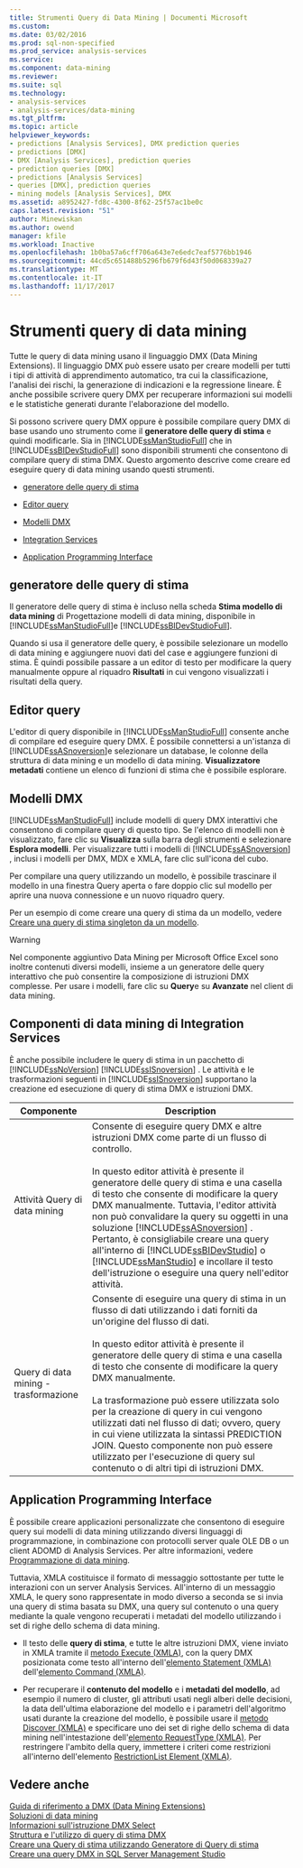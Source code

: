 ```yaml
---
title: Strumenti Query di Data Mining | Documenti Microsoft
ms.custom: 
ms.date: 03/02/2016
ms.prod: sql-non-specified
ms.prod_service: analysis-services
ms.service: 
ms.component: data-mining
ms.reviewer: 
ms.suite: sql
ms.technology:
- analysis-services
- analysis-services/data-mining
ms.tgt_pltfrm: 
ms.topic: article
helpviewer_keywords:
- predictions [Analysis Services], DMX prediction queries
- predictions [DMX]
- DMX [Analysis Services], prediction queries
- prediction queries [DMX]
- predictions [Analysis Services]
- queries [DMX], prediction queries
- mining models [Analysis Services], DMX
ms.assetid: a8952427-fd8c-4300-8f62-25f57ac1be0c
caps.latest.revision: "51"
author: Minewiskan
ms.author: owend
manager: kfile
ms.workload: Inactive
ms.openlocfilehash: 1b0ba57a6cff706a643e7e6edc7eaf5776bb1946
ms.sourcegitcommit: 44cd5c651488b5296fb679f6d43f50d068339a27
ms.translationtype: MT
ms.contentlocale: it-IT
ms.lasthandoff: 11/17/2017
---
```

# <a name="data-mining-query-tools"></a>Strumenti query di data mining
  Tutte le query di data mining usano il linguaggio DMX (Data Mining Extensions). Il linguaggio DMX può essere usato per creare modelli per tutti i tipi di attività di apprendimento automatico, tra cui la classificazione, l'analisi dei rischi, la generazione di indicazioni e la regressione lineare. È anche possibile scrivere query DMX per recuperare informazioni sui modelli e le statistiche generati durante l'elaborazione del modello.  
  
 Si possono scrivere query DMX oppure è possibile compilare query DMX di base usando uno strumento come il **generatore delle query di stima** e quindi modificarle. Sia in [!INCLUDE[ssManStudioFull](../../includes/ssmanstudiofull-md.md)] che in [!INCLUDE[ssBIDevStudioFull](../../includes/ssbidevstudiofull-md.md)] sono disponibili strumenti che consentono di compilare query di stima DMX. Questo argomento descrive come creare ed eseguire query di data mining usando questi strumenti.  
  
-   [generatore delle query di stima](#bkmk_Builder)  
  
-   [Editor query](#bkmk_QueryEditor)  
  
-   [Modelli DMX](#bkmk_Templates)  
  
-   [Integration Services](#bkmk_SSIS)  
  
-   [Application Programming Interface](#bkmk_API)  
  
##  <a name="bkmk_Builder"></a> generatore delle query di stima  
 Il generatore delle query di stima è incluso nella scheda **Stima modello di data mining** di Progettazione modelli di data mining, disponibile in [!INCLUDE[ssManStudioFull](../../includes/ssmanstudiofull-md.md)]e [!INCLUDE[ssBIDevStudioFull](../../includes/ssbidevstudiofull-md.md)].  
  
 Quando si usa il generatore delle query, è possibile selezionare un modello di data mining e aggiungere nuovi dati del case e aggiungere funzioni di stima. È quindi possibile passare a un editor di testo per modificare la query manualmente oppure al riquadro **Risultati** in cui vengono visualizzati i risultati della query.  
  
##  <a name="bkmk_QueryEditor"></a> Editor query  
 L'editor di query disponibile in [!INCLUDE[ssManStudioFull](../../includes/ssmanstudiofull-md.md)] consente anche di compilare ed eseguire query DMX. È possibile connettersi a un'istanza di [!INCLUDE[ssASnoversion](../../includes/ssasnoversion-md.md)]e selezionare un database, le colonne della struttura di data mining e un modello di data mining. **Visualizzatore metadati** contiene un elenco di funzioni di stima che è possibile esplorare.  
  
##  <a name="bkmk_Templates"></a> Modelli DMX  
 [!INCLUDE[ssManStudioFull](../../includes/ssmanstudiofull-md.md)] include modelli di query DMX interattivi che consentono di compilare query di questo tipo. Se l'elenco di modelli non è visualizzato, fare clic su **Visualizza** sulla barra degli strumenti e selezionare **Esplora modelli**. Per visualizzare tutti i modelli di [!INCLUDE[ssASnoversion](../../includes/ssasnoversion-md.md)] , inclusi i modelli per DMX, MDX e XMLA, fare clic sull'icona del cubo.  
  
 Per compilare una query utilizzando un modello, è possibile trascinare il modello in una finestra Query aperta o fare doppio clic sul modello per aprire una nuova connessione e un nuovo riquadro query.  
  
 Per un esempio di come creare una query di stima da un modello, vedere [Creare una query di stima singleton da un modello](../../analysis-services/data-mining/create-a-singleton-prediction-query-from-a-template.md).  
  
> [!WARNING]  
>  Nel componente aggiuntivo Data Mining per Microsoft Office Excel sono inoltre contenuti diversi modelli, insieme a un generatore delle query interattivo che può consentire la composizione di istruzioni DMX complesse. Per usare i modelli, fare clic su **Query**e su **Avanzate** nel client di data mining.  
  
##  <a name="bkmk_SSIS"></a> Componenti di data mining di Integration Services  
 È anche possibile includere le query di stima in un pacchetto di [!INCLUDE[ssNoVersion](../../includes/ssnoversion-md.md)] [!INCLUDE[ssISnoversion](../../includes/ssisnoversion-md.md)] . Le attività e le trasformazioni seguenti in [!INCLUDE[ssISnoversion](../../includes/ssisnoversion-md.md)] supportano la creazione ed esecuzione di query di stima DMX e istruzioni DMX.  
  
|Componente|Description|  
|---------------|-----------------|  
|Attività Query di data mining|Consente di eseguire query DMX e altre istruzioni DMX come parte di un flusso di controllo.<br /><br /> In questo editor attività è presente il generatore delle query di stima e una casella di testo che consente di modificare la query DMX manualmente. Tuttavia, l'editor attività non può convalidare la query su oggetti in una soluzione [!INCLUDE[ssASnoversion](../../includes/ssasnoversion-md.md)] . Pertanto, è consigliabile creare una query all'interno di [!INCLUDE[ssBIDevStudio](../../includes/ssbidevstudio-md.md)] o [!INCLUDE[ssManStudio](../../includes/ssmanstudio-md.md)] e incollare il testo dell'istruzione o eseguire una query nell'editor attività.|  
|Query di data mining - trasformazione|Consente di eseguire una query di stima in un flusso di dati utilizzando i dati forniti da un'origine del flusso di dati.<br /><br /> In questo editor attività è presente il generatore delle query di stima e una casella di testo che consente di modificare la query DMX manualmente.<br /><br /> La trasformazione può essere utilizzata solo per la creazione di query in cui vengono utilizzati dati nel flusso di dati; ovvero, query in cui viene utilizzata la sintassi PREDICTION JOIN. Questo componente non può essere utilizzato per l'esecuzione di query sul contenuto o di altri tipi di istruzioni DMX.|  
  
##  <a name="bkmk_API"></a> Application Programming Interface  
 È possibile creare applicazioni personalizzate che consentono di eseguire query sui modelli di data mining utilizzando diversi linguaggi di programmazione, in combinazione con protocolli server quale OLE DB o un client ADOMD di Analysis Services. Per altre informazioni, vedere [Programmazione di data mining](../../analysis-services/data-mining-programming.md).  
  
 Tuttavia, XMLA costituisce il formato di messaggio sottostante per tutte le interazioni con un server Analysis Services. All'interno di un messaggio XMLA, le query sono rappresentate in modo diverso a seconda se si invia una query di stima basata su DMX, una query sul contenuto o una query mediante la quale vengono recuperati i metadati del modello utilizzando i set di righe dello schema di data mining.  
  
-   Il testo delle **query di stima**, e tutte le altre istruzioni DMX, viene inviato in XMLA tramite il [metodo Execute &#40;XMLA&#41;](../../analysis-services/xmla/xml-elements-methods-execute.md), con la query DMX posizionata come testo all'interno dell'[elemento Statement &#40;XMLA&#41;](../../analysis-services/xmla/xml-elements-commands/statement-element-xmla.md) dell'[elemento Command &#40;XMLA&#41;](../../analysis-services/xmla/xml-elements-properties/command-element-xmla.md).  
  
-   Per recuperare il **contenuto del modello** e i **metadati del modello**, ad esempio il numero di cluster, gli attributi usati negli alberi delle decisioni, la data dell'ultima elaborazione del modello e i parametri dell'algoritmo usati durante la creazione del modello, è possibile usare il [metodo Discover &#40;XMLA&#41;](../../analysis-services/xmla/xml-elements-methods-discover.md) e specificare uno dei set di righe dello schema di data mining nell'intestazione dell'[elemento RequestType &#40;XMLA&#41;](../../analysis-services/xmla/xml-elements-properties/requesttype-element-xmla.md). Per restringere l'ambito della query, immettere i criteri come restrizioni all'interno dell'elemento [RestrictionList Element &#40;XMLA&#41;](../../analysis-services/xmla/xml-elements-properties/restrictionlist-element-xmla.md).  
  
## <a name="see-also"></a>Vedere anche  
 [Guida di riferimento a DMX &#40;Data Mining Extensions&#41;](../../dmx/data-mining-extensions-dmx-reference.md)   
 [Soluzioni di data mining](../../analysis-services/data-mining/data-mining-solutions.md)   
 [Informazioni sull'istruzione DMX Select](../../dmx/understanding-the-dmx-select-statement.md)   
 [Struttura e l'utilizzo di query di stima DMX](../../dmx/structure-and-usage-of-dmx-prediction-queries.md)   
 [Creare una Query di stima utilizzando Generatore di Query di stima](../../analysis-services/data-mining/create-a-prediction-query-using-the-prediction-query-builder.md)   
 [Creare una query DMX in SQL Server Management Studio](../../analysis-services/data-mining/create-a-dmx-query-in-sql-server-management-studio.md)  
  
  
